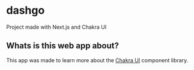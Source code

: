 # dashgo
Project made with Next.js and Chakra UI

## Whats is this web app about?

This app was made to learn more about the [Chakra UI](https://chakra-ui.com/) component library.
